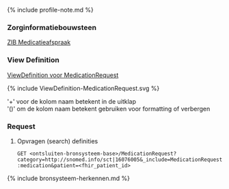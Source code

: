 {% include profile-note.md %}

### Zorginformatiebouwsteen

[ZIB Medicatieafspraak](https://zibs.nl/wiki/MedicationAgreement-v1.0(2017EN))

### View Definition

[ViewDefinition voor MedicationRequest](ViewDefinition-MedicationRequest.json)

<div>
{% include ViewDefinition-MedicationRequest.svg %}
</div>

'+' voor de kolom naam betekent in de uitklap<br/>
'()' om de kolom naam betekent gebruiken voor formatting of verbergen

### Request

1. Opvragen (search) definities

    `GET <ontsluiten-bronsysteem-base>/MedicationRequest?category=http://snomed.info/sct|16076005&_include=MedicationRequest:medication&patient=<fhir_patient_id>`

{% include bronsysteem-herkennen.md %}